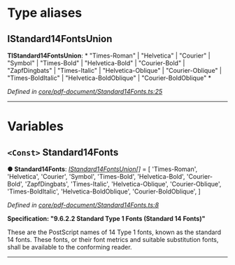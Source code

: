 

# Type aliases

<a id="istandard14fontsunion"></a>

##  IStandard14FontsUnion

**ΤIStandard14FontsUnion**: * "Times-Roman" &#124; "Helvetica" &#124; "Courier" &#124; "Symbol" &#124; "Times-Bold" &#124; "Helvetica-Bold" &#124; "Courier-Bold" &#124; "ZapfDingbats" &#124; "Times-Italic" &#124; "Helvetica-Oblique" &#124; "Courier-Oblique" &#124; "Times-BoldItalic" &#124; "Helvetica-BoldOblique" &#124; "Courier-BoldOblique"
*

*Defined in [core/pdf-document/Standard14Fonts.ts:25](https://github.com/Hopding/pdf-lib/blob/d7334b8/src/core/pdf-document/Standard14Fonts.ts#L25)*

___

# Variables

<a id="standard14fonts"></a>

## `<Const>` Standard14Fonts

**● Standard14Fonts**: *[IStandard14FontsUnion](_core_pdf_document_standard14fonts_.md#istandard14fontsunion)[]* =  [
  'Times-Roman',
  'Helvetica',
  'Courier',
  'Symbol',
  'Times-Bold',
  'Helvetica-Bold',
  'Courier-Bold',
  'ZapfDingbats',
  'Times-Italic',
  'Helvetica-Oblique',
  'Courier-Oblique',
  'Times-BoldItalic',
  'Helvetica-BoldOblique',
  'Courier-BoldOblique',
]

*Defined in [core/pdf-document/Standard14Fonts.ts:8](https://github.com/Hopding/pdf-lib/blob/d7334b8/src/core/pdf-document/Standard14Fonts.ts#L8)*

**Specification: "9.6.2.2 Standard Type 1 Fonts (Standard 14 Fonts)"**

These are the PostScript names of 14 Type 1 fonts, known as the standard 14 fonts. These fonts, or their font metrics and suitable substitution fonts, shall be available to the conforming reader.

___

